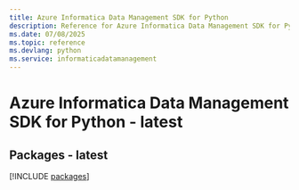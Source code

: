 ```yaml
---
title: Azure Informatica Data Management SDK for Python
description: Reference for Azure Informatica Data Management SDK for Python
ms.date: 07/08/2025
ms.topic: reference
ms.devlang: python
ms.service: informaticadatamanagement
---
```

# Azure Informatica Data Management SDK for Python - latest
## Packages - latest
[!INCLUDE [packages](informatica-data-management-index.md)]